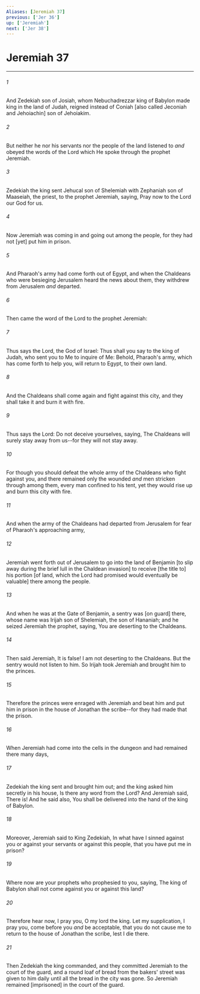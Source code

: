 ```yaml
---
Aliases: [Jeremiah 37]
previous: ['Jer 36']
up: ['Jeremiah']
next: ['Jer 38']
---
```

# Jeremiah 37

***














###### 1 






And Zedekiah son of Josiah, whom Nebuchadrezzar king of Babylon made king in the land of Judah, reigned instead of Coniah [also called Jeconiah and Jehoiachin] son of Jehoiakim. 













###### 2 






But neither he nor his servants nor the people of the land listened to _and_ obeyed the words of the Lord which He spoke through the prophet Jeremiah. 













###### 3 






Zedekiah the king sent Jehucal son of Shelemiah with Zephaniah son of Maaseiah, the priest, to the prophet Jeremiah, saying, Pray now to the Lord our God for us. 













###### 4 






Now Jeremiah was coming in and going out among the people, for they had not [yet] put him in prison. 













###### 5 






And Pharaoh's army had come forth out of Egypt, and when the Chaldeans who were besieging Jerusalem heard the news about them, they withdrew from Jerusalem _and_ departed. 













###### 6 






Then came the word of the Lord to the prophet Jeremiah: 













###### 7 






Thus says the Lord, the God of Israel: Thus shall you say to the king of Judah, who sent you to Me to inquire of Me: Behold, Pharaoh's army, which has come forth to help you, will return to Egypt, to their own land. 













###### 8 






And the Chaldeans shall come again and fight against this city, and they shall take it and burn it with fire. 













###### 9 






Thus says the Lord: Do not deceive yourselves, saying, The Chaldeans will surely stay away from us--for they will not stay away. 













###### 10 






For though you should defeat the whole army of the Chaldeans who fight against you, and there remained only the wounded _and_ men stricken through among them, every man confined to his tent, yet they would rise up and burn this city with fire. 













###### 11 






And when the army of the Chaldeans had departed from Jerusalem for fear of Pharaoh's approaching army, 













###### 12 






Jeremiah went forth out of Jerusalem to go into the land of Benjamin [to slip away during the brief lull in the Chaldean invasion] to receive [the title to] his portion [of land, which the Lord had promised would eventually be valuable] there among the people. 













###### 13 






And when he was at the Gate of Benjamin, a sentry was [on guard] there, whose name was Irijah son of Shelemiah, the son of Hananiah; and he seized Jeremiah the prophet, saying, You are deserting to the Chaldeans. 













###### 14 






Then said Jeremiah, It is false! I am not deserting to the Chaldeans. But the sentry would not listen to him. So Irijah took Jeremiah and brought him to the princes. 













###### 15 






Therefore the princes were enraged with Jeremiah and beat him and put him in prison in the house of Jonathan the scribe--for they had made that the prison. 













###### 16 






When Jeremiah had come into the cells in the dungeon and had remained there many days, 













###### 17 






Zedekiah the king sent and brought him out; and the king asked him secretly in his house, Is there any word from the Lord? And Jeremiah said, There is! And he said also, You shall be delivered into the hand of the king of Babylon. 













###### 18 






Moreover, Jeremiah said to King Zedekiah, In what have I sinned against you or against your servants or against this people, that you have put me in prison? 













###### 19 






Where now are your prophets who prophesied to you, saying, The king of Babylon shall not come against you or against this land? 













###### 20 






Therefore hear now, I pray you, O my lord the king. Let my supplication, I pray you, come before you _and_ be acceptable, that you do not cause me to return to the house of Jonathan the scribe, lest I die there. 













###### 21 






Then Zedekiah the king commanded, and they committed Jeremiah to the court of the guard, and a round loaf of bread from the bakers' street was given to him daily until all the bread in the city was gone. So Jeremiah remained [imprisoned] in the court of the guard.
